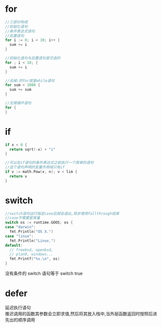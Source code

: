 # for

```go
//三部分构成
//初始化语句
//条件表达式语句
//后置语句
for i := 0; i < 10; i++ {
  sum += i
}

//初始化语句与后置语句是可选的
for ; i < 10; {
  sum += i
}
```

```go
//去掉;的for就是while语句
for sum < 1000 {
  sum += sum
}
```

```go
//无限循环语句
for {
}
```

# if

```go
if x < 0 {
  return sqrt(-x) + "i"
}
```

```go
//可以在if语句的条件表达式之前执行一个简单的语句
//这个语句声明的变量作用域只有if
if v := math.Pow(x, n); v < lim {
  return v
}
```

# switch

```go
//switch语句运行指定case后就会退出,除非使用fallthrough结束
//case不需要是常量
switch os := runtime.GOOS; os {
case "darwin":
  fmt.Println("OS X.")
case "linux":
  fmt.Println("Linux.")
default:
  // freebsd, openbsd,
  // plan9, windows...
  fmt.Printf("%s.\n", os)
}
```

没有条件的 switch 语句等于 switch true

# defer

延迟执行语句  
推迟调用的函数其参数会立即求值,然后将其放入栈中,当外层函数返回时按照后进先出的顺序调用
